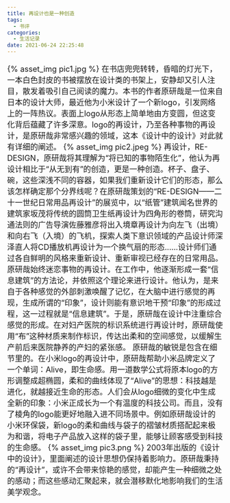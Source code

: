 ```yaml
---
title: 再设计也是一种创造
tags:
  - 书评
categories:
  - 生活记录
date: 2021-06-24 22:25:48
---
```



<font size=4>

{% asset_img pic1.jpg %}
在书店兜兜转转，昏暗的灯光下，一本白色封皮的书被摆放在设计类的书架上，安静却又引人注目，散发着吸引自己阅读的魔力。本书的作者原研哉是一位来自日本的设计大师，最近他为小米设计了一个新logo，引发网络上的一阵热议。表面上logo从形态上简单地由方变圆，但这变化背后蕴藏了许多深意。logo的再设计，乃至各种事物的再设计，是原研哉非常感兴趣的领域，这本《设计中的设计》对此就有详细的阐述。
{% asset_img pic2.jpeg %}
再设计，RE-DESIGN，原研哉将其理解为“将已知的事物陌生化”，他认为再设计相比于“从无到有”的创造，更是一种创造。杯子、盘子、碗，这些深浅不同的容器，如果我们重新设计它们的形态，那么该怎样确定那个分界线呢？在原研哉策划的“RE-DESIGN——二十一世纪日常用品再设计”的展览中，以“纸管”建筑闻名世界的建筑家坂茂将传统的圆筒卫生纸再设计为四角形的卷筒，研究沟通法则的广告导演佐藤雅彦将出入境章再设计为向左飞（出境）和向右飞（入境）的飞机，探索人类下意识领域的产品设计师深泽直人将CD播放机再设计为一个换气扇的形态......设计师们通过各自鲜明的风格来重新设计、重新审视已经存在的日常用品。
原研哉始终迷恋事物的再设计。在工作中，他逐渐形成一套“信息建筑”的方法论，并依照这个理论来进行设计。他认为，是来自于各种感觉的外部刺激唤醒了记忆，在大脑中进行感觉的再现，生成所谓的“印象”，设计则能有意识地干预“印象”的形成过程，这一过程就是“信息建筑”。于是，原研哉在设计中注重综合感觉的形成。在对妇产医院的标识系统进行再设计时，原研哉使用“布”这种材质来制作标识，传达出柔和的空间感觉，以缓解生产前后来医院静养的产妇的紧张感。
原研哉的敏锐是包含在细节里的。在小米logo的再设计中，原研哉帮助小米品牌定义了一个单词：Alive，即生命感。用一道数学公式将原本logo的方形调整成超椭圆，柔和的曲线体现了“Alive”的思想：科技越是进化，就越接近生命的形态。人们会从logo细微的变化中生成全新的印象：小米正成长为一个有温度的科技公司。而且，没有了棱角的logo能更好地融入进不同场景中。例如原研哉设计的小米环保袋，新logo的柔和曲线与袋子的褶皱材质搭配起来极为和谐，将电子产品放入这样的袋子里，能够让顾客感受到科技的生命感。
{% asset_img pic3.png %}
2003年出版的《设计中的设计》，里面阐述的设计思想仍保持着影响力。原研哉秉持的“再设计”，或许不会带来惊艳的感觉，却能产生一种细微之处的感动；而这些感动汇聚起来，就会潜移默化地影响我们的生活美学观念。

</font>